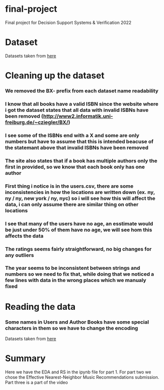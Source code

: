 # final-project
Final project for Decision Support Systems &amp; Verification 2022

# Dataset
Datasets taken from [here](http://www2.informatik.uni-freiburg.de/~cziegler/BX/) 

# Cleaning up the dataset
### We removed the BX- prefix from each dataset name readability
### I know that all books have a valid ISBN since the website where i got the dataset states that all data with invalid ISBNs have been removed (http://www2.informatik.uni-freiburg.de/~cziegler/BX/)
### I see some of the ISBNs end with a X and some are only numbers but have to assume that this is intended beacuse of the statemant above that invalid ISBNs have been removed
### The site also states that if a book has multiple authors only the first in provided, so we know that each book only has one author
### First  thing i notice is in the users.csv, there are some inconsistencies in how the locations are written down (ex. ny, ny / ny, new york / ny, nyc) so i will see how this will affect the data, i can only assume there are similar thing on other locations
### I see that many of the users have no age, an esstimate would be just under 50% of them have no age, we will see hom this affects the data
### The ratings seems fairly straightforward, no big changes for any outliers
### The year seems to be inconsistent between strings and numbers so we need to fix that, while doing that we noticed a few lines with data in the wrong places which we manualy fixed

# Reading the data
### Some names in Users and Author Books have some special characters in them so we have to change the encoding
Datasets taken from [here](http://www2.informatik.uni-freiburg.de/~cziegler/BX/)

# Summary
Here we have the EDA and RS in the ipynb file for part 1.
For part two we chose the Effective Nearest-Neighbor Music Recommendations submission.
Part three is a part of the video
